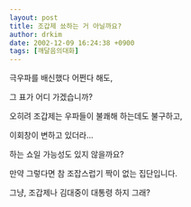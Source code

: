 ```yaml
---
layout: post
title: 조갑제 쑈하는 거 아닐까요?
author: drkim
date: 2002-12-09 16:24:38 +0900
tags: [깨달음의대화]
---
```

극우파를 배신했다 어쩐다 해도,
  
그 표가 어디 가겠습니까?
  

  
오히려 조갑제는 우파들이 불쾌해 하는데도 불구하고,
  
이회창이 변하고 있더라...
  
하는 쇼일 가능성도 있지 않을까요?
  

  
만약 그렇다면 참 조잡스럽기 짝이 없는 집단입니다.
  
그냥, 조갑제나 김대중이 대통령 하지 그래?